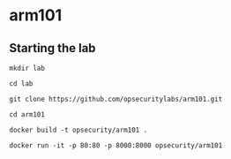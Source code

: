 # arm101

## Starting the lab

```
mkdir lab

cd lab

git clone https://github.com/opsecuritylabs/arm101.git

cd arm101

docker build -t opsecurity/arm101 .

docker run -it -p 80:80 -p 8000:8000 opsecurity/arm101
```
